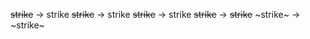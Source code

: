 <strike>strike</strike> → strike
<del>strike</del> → strike
<s>strike</s> → strike
~~strike~~ → ~~strike~~
~strike~ → ~strike~
